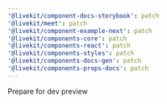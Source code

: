 ```yaml
---
'@livekit/component-docs-storybook': patch
'@livekit/meet': patch
'@livekit/component-example-next': patch
'@livekit/components-core': patch
'@livekit/components-react': patch
'@livekit/components-styles': patch
'@livekit/components-docs-gen': patch
'@livekit/components-props-docs': patch
---
```


Prepare for dev preview
